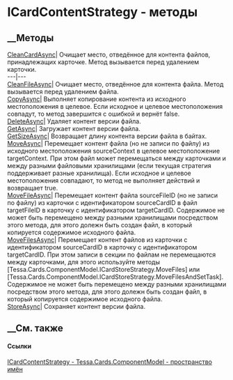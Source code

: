# ICardContentStrategy - методы
##  __Методы
[CleanCardAsync](M_Tessa_Cards_ComponentModel_ICardContentStrategy_CleanCardAsync.htm)|
Очищает место, отведённое для контента файлов, принадлежащих карточке. Метод
вызывается перед удалением карточки.  
---|---  
[CleanFileAsync](M_Tessa_Cards_ComponentModel_ICardContentStrategy_CleanFileAsync.htm)|
Очищает место, отведённое для контента файла. Метод вызывается перед удалением
файла.  
[CopyAsync](M_Tessa_Cards_ComponentModel_ICardContentStrategy_CopyAsync.htm)|
Выполняет копирование контента из исходного местоположения в целевое. Если
исходное и целевое местоположения совпадут, то метод завершится с ошибкой и
вернёт false.  
[DeleteAsync](M_Tessa_Cards_ComponentModel_ICardContentStrategy_DeleteAsync.htm)|
Удаляет контент версии файла.  
[GetAsync](M_Tessa_Cards_ComponentModel_ICardContentStrategy_GetAsync.htm)|
Загружает контент версии файла.  
[GetSizeAsync](M_Tessa_Cards_ComponentModel_ICardContentStrategy_GetSizeAsync.htm)|
Возвращает длину контента версии файла в байтах.  
[MoveAsync](M_Tessa_Cards_ComponentModel_ICardContentStrategy_MoveAsync.htm)|
Перемещает контент файла (но не записи по файлу) из исходного местоположения
sourceContext в целевое местоположение targetContext. При этом файл может
перемещаться между карточками и между разными файловыми хранилищами (если
текущая стратегия поддерживает разные хранилища). Если исходное и целевое
местоположения совпадают, то метод не выполняет действий и возвращает true.  
[MoveFileAsync](M_Tessa_Cards_ComponentModel_ICardContentStrategy_MoveFileAsync.htm)|
Перемещает контент файла sourceFileID (но не записи по файлу) из карточки с
идентификатором sourceCardID в файл targetFileID в карточку с идентификатором
targetCardID. Содержимое не может быть перемещено между разными хранилищами
посредством этого метода, для этого долежн быть создан файл, в который
копируется содержимое исходного файла.  
[MoveFilesAsync](M_Tessa_Cards_ComponentModel_ICardContentStrategy_MoveFilesAsync.htm)|
Перемещает контент файлов из карточки с идентификатором sourceCardID в
карточку с идентификатором targetCardID. При этом записи в секции по файлам не
перемещаются между карточками, для этого используйте методы
[Tessa.Cards.ComponentModel.ICardStoreStrategy.MoveFiles] или
[Tessa.Cards.ComponentModel.ICardStoreStrategy.MoveFilesAndSetTask].
Содержимое не может быть перемещено между разными хранилищами посредством
этого метода, для этого долежн быть создан файл, в который копируется
содержимое исходного файла.  
[StoreAsync](M_Tessa_Cards_ComponentModel_ICardContentStrategy_StoreAsync.htm)|
Сохраняет контент версии файла.  
##  __См. также
#### Ссылки
[ICardContentStrategy -
](T_Tessa_Cards_ComponentModel_ICardContentStrategy.htm)
[Tessa.Cards.ComponentModel - пространство
имён](N_Tessa_Cards_ComponentModel.htm)
